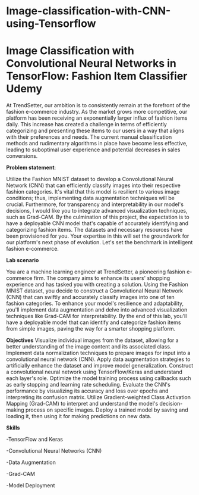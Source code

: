 # Image-classification-with-CNN-using-Tensorflow
# **Image Classification with Convolutional Neural Networks in TensorFlow: Fashion Item Classifier Udemy**

At TrendSetter, our ambition is to consistently remain at the forefront of the fashion e-commerce industry. As the market grows more competitive, our platform has been receiving an exponentially larger influx of fashion items daily. This increase has created a challenge in terms of efficiently categorizing and presenting these items to our users in a way that aligns with their preferences and needs. The current manual classification methods and rudimentary algorithms in place have become less effective, leading to suboptimal user experience and potential decreases in sales conversions.

**Problem statement**: 

Utilize the Fashion MNIST dataset to develop a Convolutional Neural Network (CNN) that can efficiently classify images into their respective fashion categories. It's vital that this model is resilient to various image conditions; thus, implementing data augmentation techniques will be crucial. Furthermore, for transparency and interpretability in our model's decisions, I would like you to integrate advanced visualization techniques, such as Grad-CAM. By the culmination of this project, the expectation is to have a deployable CNN model that's capable of accurately identifying and categorizing fashion items. The datasets and necessary resources have been provisioned for you. Your expertise in this will set the groundwork for our platform's next phase of evolution. Let's set the benchmark in intelligent fashion e-commerce.

**Lab scenario**

You are a machine learning engineer at TrendSetter, a pioneering fashion e-commerce firm. The company aims to enhance its users' shopping experience and has tasked you with creating a solution. Using the Fashion MNIST dataset, you decide to construct a Convolutional Neural Network (CNN) that can swiftly and accurately classify images into one of ten fashion categories. To enhance your model's resilience and adaptability, you'll implement data augmentation and delve into advanced visualization techniques like Grad-CAM for interpretability. By the end of this lab, you'll have a deployable model that can identify and categorize fashion items from simple images, paving the way for a smarter shopping platform.

**Objectives**
Visualize individual images from the dataset, allowing for a better understanding of the image content and its associated class.
Implement data normalization techniques to prepare images for input into a convolutional neural network (CNN).
Apply data augmentation strategies to artificially enhance the dataset and improve model generalization.
Construct a convolutional neural network using TensorFlow/Keras and understand each layer's role.
Optimize the model training process using callbacks such as early stopping and learning rate scheduling.
Evaluate the CNN's performance by visualizing its accuracy and loss over epochs and interpreting its confusion matrix.
Utilize Gradient-weighted Class Activation Mapping (Grad-CAM) to interpret and understand the model's decision-making process on specific images.
Deploy a trained model by saving and loading it, then using it for making predictions on new data.

**Skills**

-TensorFlow and Keras

-Convolutional Neural Networks (CNN)

-Data Augmentation

-Grad-CAM

-Model Deployment
